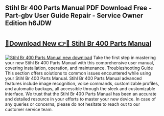 ## Stihl Br 400 Parts Manual PDF Download Free - Part-gbv User Guide Repair - Service Owner Edition h6JDW

# <h2><a href="http://bc60490.oget.top/?id=Stihl+Br+400+Parts+Manual">🔗Download New 👉🔴 Stihl Br 400 Parts Manual</a></h2>

[![Stihl Br 400 Parts Manual new download](https://i.imgur.com/5g1atiW.png)](http://bc60490.oget.top/?id=Stihl+Br+400+Parts+Manual)
Take the first step in mastering your new Stihl Br 400 Parts Manual with this comprehensive user manual, covering installation, operation, and maintenance. Troubleshooting Guide This section offers solutions to common issues encountered while using your Stihl Br 400 Parts Manual. Stihl Br 400 Parts Manual advanced features include image recognition, voice commands, customizable profiles, and automatic backups, all accessible through the sleek and customizable interface. We trust that the Stihl Br 400 Parts Manual has been an accurate and detailed resource in your efforts to master your new device. In case of any queries or concerns, please do not hesitate to reach out to our customer service team.
